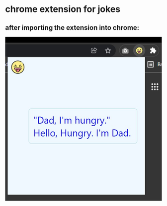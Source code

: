 # chrome extension for jokes
## after importing the extension into chrome:
<img src='readme.jpg' alt='demo of extension'>